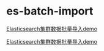 # es-batch-import

[Elasticsearch集群数据批量导入demo](http://www.jianshu.com/p/047c745d2f75)

[Elasticsearch集群数据批量导入demo](http://blog.csdn.net/f59130/article/details/74171128)
